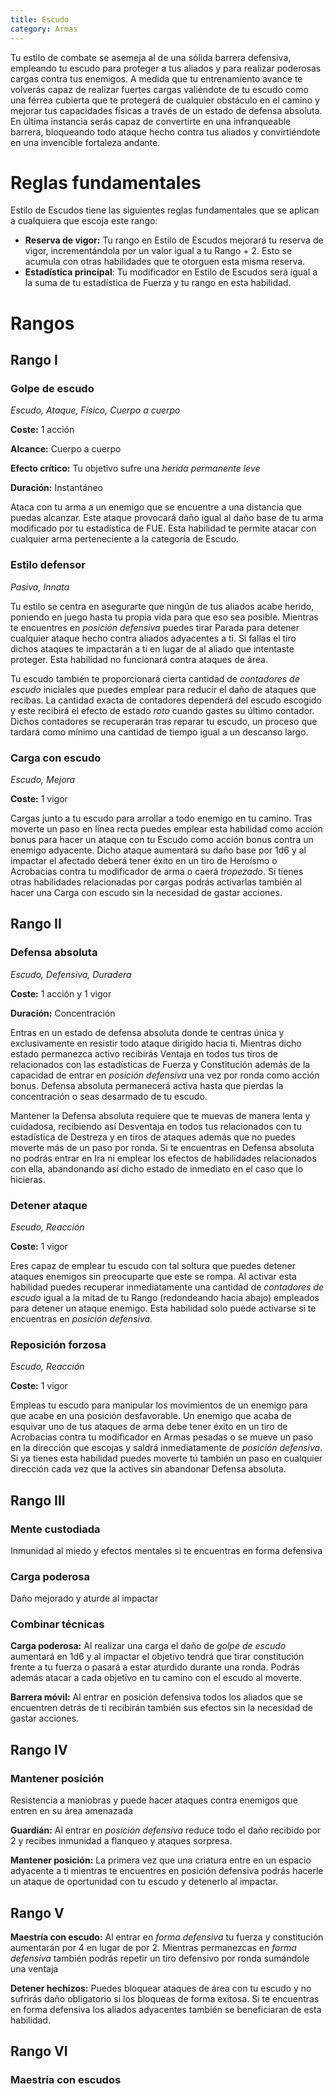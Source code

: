 ```yaml
---
title: Escudo
category: Armas
---
```


Tu estilo de combate se asemeja al de una sólida barrera defensiva, empleando tu escudo para proteger a tus aliados y para realizar poderosas cargas contra tus enemigos. A medida que tu entrenamiento avance te volverás capaz de realizar fuertes cargas valiéndote de tu escudo como una férrea cubierta que te protegerá de cualquier obstáculo en el camino y mejorar tus capacidades físicas a través de un estado de defensa absoluta. En última instancia serás capaz de convertirte en una infranqueable barrera, bloqueando todo ataque hecho contra tus aliados y convirtiéndote en una invencible fortaleza andante.

# Reglas fundamentales

Estilo de Escudos tiene las siguientes reglas fundamentales que se aplican a cualquiera que escoja este rango:

- **Reserva de vigor:** Tu rango en Estilo de Escudos mejorará tu reserva de vigor, incrementándola por un valor igual a tu Rango + 2. Esto se acumula con otras habilidades que te otorguen esta misma reserva.
- **Estadística principal**: Tu modificador en Estilo de Escudos será igual a la suma de tu estadística de Fuerza y tu rango en esta habilidad.

# Rangos

## Rango I

### Golpe de escudo

*Escudo, Ataque, Físico, Cuerpo a cuerpo*

**Coste:** 1 acción

**Alcance:** Cuerpo a cuerpo

**Efecto crítico:** Tu objetivo sufre una *herida permanente leve*

**Duración:** Instantáneo

Ataca con tu arma a un enemigo que se encuentre a una distancia que puedas alcanzar. Este ataque provocará daño igual al daño base de tu arma modificado por tu estadística de FUE. Esta habilidad te permite atacar con cualquier arma perteneciente a la categoría de Escudo.

### Estilo defensor

*Pasiva, Innata*

Tu estilo se centra en asegurarte que ningún de tus aliados acabe herido, poniendo en juego hasta tu propia vida para que eso sea posible. Mientras te encuentres en *posición defensiva* puedes tirar Parada para detener cualquier ataque hecho contra aliados adyacentes a ti. Si fallas el tiro dichos ataques te impactarán a ti en lugar de al aliado que intentaste proteger. Esta habilidad no funcionará contra ataques de área.

Tu escudo también te proporcionará cierta cantidad de *contadores de escudo* iniciales que puedes emplear para reducir el daño de ataques que recibas. La cantidad exacta de contadores dependerá del escudo escogido y este recibirá el efecto de estado *roto* cuando gastes su último contador. Dichos contadores se recuperarán tras reparar tu escudo, un proceso que tardará como mínimo una cantidad de tiempo igual a un descanso largo.

### Carga con escudo

*Escudo, Mejora*

**Coste:** 1 vigor

Cargas junto a tu escudo para arrollar a todo enemigo en tu camino. Tras moverte un paso en línea recta puedes emplear esta habilidad como acción bonus para hacer un ataque con tu Escudo como acción bonus contra un enemigo adyacente. Dicho ataque aumentará su daño base por 1d6 y al impactar el afectado deberá tener éxito en un tiro de Heroísmo o Acrobacias contra tu modificador de arma o caerá *tropezado*. Si tienes otras habilidades relacionadas por cargas podrás activarlas también al hacer una Carga con escudo sin la necesidad de gastar acciones.

## Rango II

### Defensa absoluta

*Escudo, Defensiva, Duradera*

**Coste:** 1 acción y 1 vigor

**Duración:** Concentración

Entras en un estado de defensa absoluta donde te centras única y exclusivamente en resistir todo ataque dirigido hacia ti. Mientras dicho estado permanezca activo recibirás Ventaja en todos tus tiros de relacionados con las estadísticas de Fuerza y Constitución además de la capacidad de entrar en *posición defensiva* una vez por ronda como acción bonus. Defensa absoluta permanecerá activa hasta que pierdas la concentración o seas desarmado de tu escudo.

Mantener la Defensa absoluta requiere que te muevas de manera lenta y cuidadosa, recibiendo así Desventaja en todos tus relacionados con tu estadística de Destreza y en tiros de ataques además que no puedes moverte más de un paso por ronda. Si te encuentras en Defensa absoluta no podrás entrar en Ira ni emplear los efectos de habilidades relacionados con ella, abandonando así dicho estado de inmediato en el caso que lo hicieras.

### Detener ataque

*Escudo, Reacción*

**Coste:** 1 vigor

Eres capaz de emplear tu escudo con tal soltura que puedes detener ataques enemigos sin preocuparte que este se rompa. Al activar esta habilidad puedes recuperar inmediatamente una cantidad de *contadores de escudo* igual a la mitad de tu Rango (redondeando hacia abajo) empleados para detener un ataque enemigo. Esta habilidad solo puede activarse si te encuentras en *posición defensiva*.

### Reposición forzosa

*Escudo, Reacción*

**Coste:** 1 vigor

Empleas tu escudo para manipular los movimientos de un enemigo para que acabe en una posición desfavorable. Un enemigo que acaba de esquivar uno de tus ataques de arma debe tener éxito en un tiro de Acrobacias contra tu modificador en Armas pesadas o se mueve un paso en la dirección que escojas y saldrá inmediatamente de *posición defensiva*. Si ya tienes esta habilidad puedes moverte tú también un paso en cualquier dirección cada vez que la actives sin abandonar Defensa absoluta.

## Rango III

### Mente custodiada

Inmunidad al miedo y efectos mentales si te encuentras en forma defensiva

### Carga poderosa

Daño mejorado y aturde al impactar

### Combinar técnicas

**Carga poderosa:** Al realizar una carga el daño de *golpe de escudo* aumentará en 1d6 y al impactar el objetivo tendrá que tirar constitución frente a tu fuerza o pasará a estar aturdido durante una ronda. Podrás además atacar a cada objetivo en tu camino con el escudo al moverte. 

**Barrera móvil:** Al entrar en posición defensiva todos los aliados que se encuentren detrás de ti recibirán también sus efectos sin la necesidad de gastar acciones.

## Rango IV

### Mantener posición

Resistencia a maniobras y puede hacer ataques contra enemigos que entren en su área amenazada

**Guardián:** Al entrar en *posición defensiva* reduce todo el daño recibido por 2 y recibes inmunidad a flanqueo y ataques sorpresa.

**Mantener posición:** La primera vez que una criatura entre en un espacio adyacente a ti mientras te encuentres en posición defensiva podrás hacerle un ataque de oportunidad con tu escudo y detenerlo al impactar.

## Rango V



**Maestría con escudo:** Al entrar en *forma defensiva* tu fuerza y constitución aumentarán por 4 en lugar de por 2. Mientras permanezcas en *forma defensiva* también podrás repetir un tiro defensivo por ronda sumándole una ventaja

**Detener hechizos:** Puedes bloquear ataques de área con tu escudo y no sufrirás daño obligatorio si los bloqueas de forma exitosa. Si te encuentras en forma defensiva los aliados adyacentes también se beneficiaran de esta habilidad.

## Rango VI

### Maestría con escudos
